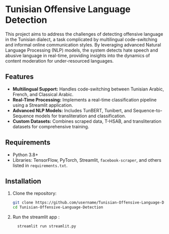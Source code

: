 # Tunisian Offensive Language Detection

This project aims to address the challenges of detecting offensive language in the Tunisian dialect, a task complicated by multilingual code-switching and informal online communication styles. By leveraging advanced Natural Language Processing (NLP) models, the system detects hate speech and abusive language in real-time, providing insights into the dynamics of content moderation for under-resourced languages.

## Features
- **Multilingual Support:** Handles code-switching between Tunisian Arabic, French, and Classical Arabic.
- **Real-Time Processing:** Implements a real-time classification pipeline using a Streamlit application.
- **Advanced NLP Models:** Includes TunBERT, Tunibert, and Sequence-to-Sequence models for transliteration and classification.
- **Custom Datasets:** Combines scraped data, T-HSAB, and transliteration datasets for comprehensive training.

## Requirements
- Python 3.8+
- Libraries: TensorFlow, PyTorch, Streamlit, `facebook-scraper`, and others listed in `requirements.txt`.

## Installation
1. Clone the repository:
   ```bash
   git clone https://github.com/username/Tunisian-Offensive-Language-Detection.git
   cd Tunisian-Offensive-Language-Detection
2. Run the streamlit app :
   ```bash
     streamlit run streamlit.py
